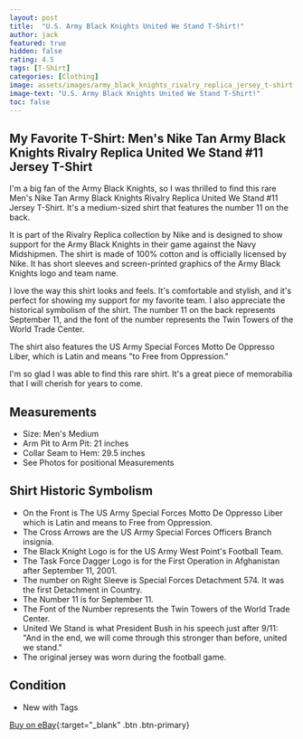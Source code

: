 ```yaml
---
layout: post
title:  "U.S. Army Black Knights United We Stand T-Shirt!"
author: jack
featured: true
hidden: false
rating: 4.5
tags: [T-Shirt]
categories: [Clothing]
image: assets/images/army_black_knights_rivalry_replica_jersey_t-shirt.png
image-text: "U.S. Army Black Knights United We Stand T-Shirt!"
toc: false
---
```


## My Favorite T-Shirt: Men's Nike Tan Army Black Knights Rivalry Replica United We Stand #11 Jersey T-Shirt

I'm a big fan of the Army Black Knights, so I was thrilled to find this rare Men's Nike Tan Army Black Knights Rivalry Replica United We Stand #11 Jersey T-Shirt. It's a medium-sized shirt that features the number 11 on the back. 

It is part of the Rivalry Replica collection by Nike and is designed to show support for the Army Black Knights in their game against the Navy Midshipmen. The shirt is made of 100% cotton and is officially licensed by Nike. It has short sleeves and screen-printed graphics of the Army Black Knights logo and team name.

I love the way this shirt looks and feels. It's comfortable and stylish, and it's perfect for showing my support for my favorite team. I also appreciate the historical symbolism of the shirt. The number 11 on the back represents September 11, and the font of the number represents the Twin Towers of the World Trade Center. 

The shirt also features the US Army Special Forces Motto De Oppresso Liber, which is Latin and means "to Free from Oppression."

I'm so glad I was able to find this rare shirt. It's a great piece of memorabilia that I will cherish for years to come.

## Measurements

* Size: Men's Medium
* Arm Pit to Arm Pit: 21 inches
* Collar Seam to Hem: 29.5 inches
* See Photos for positional Measurements

## Shirt Historic Symbolism

* On the Front is The US Army Special Forces Motto De Oppresso Liber which is Latin and means to Free from Oppression.
* The Cross Arrows are the US Army Special Forces Officers Branch insignia.
* The Black Knight Logo is for the US Army West Point's Football Team.
* The Task Force Dagger Logo is for the First Operation in Afghanistan after September 11, 2001.
* The number on Right Sleeve is Special Forces Detachment 574. It was the first Detachment in Country.
* The Number 11 is for September 11.
* The Font of the Number represents the Twin Towers of the World Trade Center.
* United We Stand is what President Bush in his speech just after 9/11: "And in the end, we will come through this stronger than before, united we stand."
* The original jersey was worn during the football game.

## Condition

* New with Tags

[Buy on eBay](https://ebay.us/jrofPV){:target="_blank" .btn .btn-primary}

